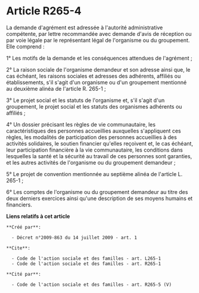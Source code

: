 # Article R265-4

La demande d'agrément est adressée à l'autorité administrative compétente, par lettre recommandée avec demande d'avis de
réception ou par voie légale par le représentant légal de l'organisme ou du groupement. Elle comprend : 

1° Les motifs de la demande et les conséquences attendues de l'agrément ; 

2° La raison sociale de l'organisme demandeur et son adresse ainsi que, le cas échéant, les raisons sociales et adresses des
adhérents, affiliés ou établissements, s'il s'agit d'un organisme ou d'un groupement mentionné au deuxième alinéa de
l'article R. 265-1 ; 

3° Le projet social et les statuts de l'organisme et, s'il s'agit d'un groupement, le projet social et les statuts des
organismes adhérents ou affiliés ; 

4° Un dossier précisant les règles de vie communautaire, les caractéristiques des personnes accueillies auxquelles
s'appliquent ces règles, les modalités de participation des personnes accueillies à des activités solidaires, le soutien
financier qu'elles reçoivent et, le cas échéant, leur participation financière à la vie communautaire, les conditions dans
lesquelles la santé et la sécurité au travail de ces personnes sont garanties, et les autres activités de l'organisme ou du
groupement demandeur ; 

5° Le projet de convention mentionnée au septième alinéa de l'article L. 265-1 ; 

6° Les comptes de l'organisme ou du groupement demandeur au titre des deux derniers exercices ainsi qu'une description de ses
moyens humains et financiers.

**Liens relatifs à cet article**

	**Créé par**:

	  - Décret n°2009-863 du 14 juillet 2009 - art. 1

	**Cite**:

	  - Code de l'action sociale et des familles - art. L265-1
	  - Code de l'action sociale et des familles - art. R265-1

	**Cité par**:

	  - Code de l'action sociale et des familles - art. R265-5 (V)
